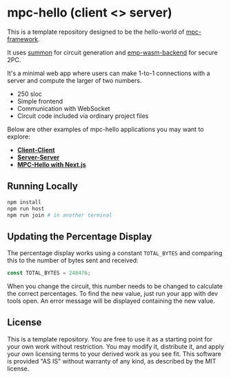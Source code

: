# mpc-hello (client <> server)

This is a template repository designed to be the hello-world of
[mpc-framework](https://github.com/voltrevo/mpc-framework).

It uses [summon](https://github.com/voltrevo/summon) for circuit generation and
[emp-wasm-backend](https://github.com/voltrevo/emp-wasm-backend) for secure 2PC.

It's a minimal web app where users can make 1-to-1 connections with a server and
compute the larger of two numbers.

- 250 sloc
- Simple frontend
- Communication with WebSocket
- Circuit code included via ordinary project files

Below are other examples of mpc-hello applications you may want to explore:

- [**Client-Client**](../client-client)
- [**Server-Server**](../server-server)
- [**MPC-Hello with Next.js**](../server-server)

## Running Locally

```sh
npm install
npm run host
npm run join # in another terminal
```

## Updating the Percentage Display

The percentage display works using a constant `TOTAL_BYTES` and comparing this
to the number of bytes sent and received:

```ts
const TOTAL_BYTES = 248476;
```

When you change the circuit, this number needs to be changed to calculate the
correct percentages. To find the new value, just run your app with dev tools
open. An error message will be displayed containing the new value.

## License

This is a template repository. You are free to use it as a starting point for
your own work without restriction. You may modify it, distribute it, and apply
your own licensing terms to your derived work as you see fit. This software is
provided "AS IS" without warranty of any kind, as described by the MIT license.

